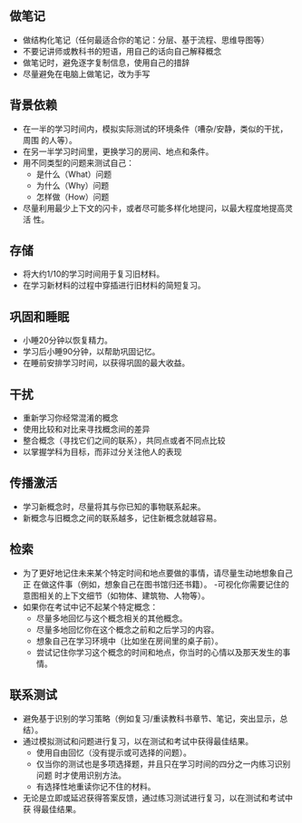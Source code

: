 
## 做笔记
- 做结构化笔记（任何最适合你的笔记：分层、基于流程、思维导图等）
- 不要记讲师或教科书的短语，⽤⾃⼰的话向⾃⼰解释概念
- 做笔记时，避免逐字复制信息，使⽤⾃⼰的措辞
- 尽量避免在电脑上做笔记，改为⼿写


## 背景依赖
- 在⼀半的学习时间内，模拟实际测试的环境条件（嘈杂/安静，类似的⼲扰，周围
的⼈等）。
- 在另⼀半学习时间⾥，更换学习的房间、地点和条件。
- ⽤不同类型的问题来测试⾃⼰：
    - 是什么（What）问题
    - 为什么（Why）问题
    - 怎样做（How）问题
- 尽量利⽤最少上下⽂的闪卡，或者尽可能多样化地提问，以最⼤程度地提⾼灵活
性。

## 存储
- 将⼤约1/10的学习时间⽤于复习旧材料。
- 在学习新材料的过程中穿插进⾏旧材料的简短复习。

## 巩固和睡眠
- ⼩睡20分钟以恢复精⼒。
- 学习后⼩睡90分钟，以帮助巩固记忆。
- 在睡前安排学习时间，以获得巩固的最⼤收益。

## 干扰
- 重新学习你经常混淆的概念
- 使⽤⽐较和对⽐来寻找概念间的差异
- 整合概念（寻找它们之间的联系），共同点或者不同点比较
- 以掌握学科为⽬标，⽽⾮过分关注他⼈的表现

## 传播激活
- 学习新概念时，尽量将其与你已知的事物联系起来。
- 新概念与旧概念之间的联系越多，记住新概念就越容易。

## 检索
- 为了更好地记住未来某个特定时间和地点要做的事情，请尽量⽣动地想象⾃⼰正
在做这件事（例如，想象⾃⼰在图书馆归还书籍）。
    -可视化你需要记住的意图相关的上下⽂细节（如物体、建筑物、⼈物等）。
- 如果你在考试中记不起某个特定概念：
    - 尽量多地回忆与这个概念相关的其他概念。
    - 尽量多地回忆你在这个概念之前和之后学习的内容。
    - 想象⾃⼰在学习环境中（⽐如坐在房间⾥的桌⼦前）。
    - 尝试记住你学习这个概念的时间和地点，你当时的⼼情以及那天发⽣的事情。

## 联系测试
- 避免基于识别的学习策略（例如复习/重读教科书章节、笔记，突出显⽰，总
结）。
- 通过模拟测试和问题进⾏复习，以在测试和考试中获得最佳结果。
    - 使⽤⾃由回忆（没有提⽰或可选择的问题）。
    - 仅当你的测试也是多项选择题，并且只在学习时间的四分之⼀内练习识别问题
时才使⽤识别⽅法。
    - 有选择性地重读你记不住的材料。
- ⽆论是⽴即或延迟获得答案反馈，通过练习测试进⾏复习，以在测试和考试中获
得最佳结果。
